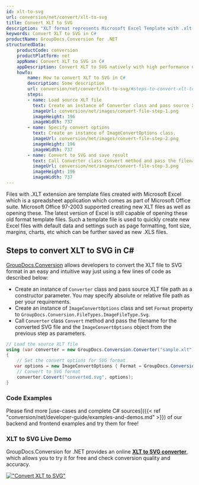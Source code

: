 ```yaml
---
id: xlt-to-svg
url: conversion/net/convert/xlt-to-svg
title: Convert XLT to SVG
description: "XLT format represents Microsoft Excel Template with .xlt extension. Learn how to convert XLT to SVG file programmatically in C# language using GroupDocs.Conversion for .NET library."
keywords: Convert XLT to SVG in C#
productName: GroupDocs.Conversion for .NET
structuredData:
    productCode: conversion
    productPlatform: net
    appName: Convert XLT to SVG in C#
    appDescription: Convert XLT to SVG natively with high performance using C# language and server side GroupDocs.Conversion for .NET APIs, without the use of any software like Microsoft or Open Office.
    howTo:
        name: How to convert XLT to SVG in C# 
        description: Some description
        url: conversion/net/convert/xlt-to-svg/#steps-to-convert-xlt-to-svg-in-c
        steps:
        - name: Load source XLT file 
          text: Create an instance of Converter class and pass source XLT file path as a constructor parameter. You may specify absolute or relative file path as per your requirements. 
          imageUrl: conversion/net/images/convert-file-step-1.png
          imageHeight: 196
          imageWidth: 737
        - name: Specify convert options 
          text: Create an instance of ImageConvertOptions class.
          imageUrl: conversion/net/images/convert-file-step-2.png
          imageHeight: 196
          imageWidth: 737
        - name: Convert to SVG and save result 
          text: Call Converter class Convert method and pass the filename for the converted HTML file and the ImageConvertOptions object from the previous step as parameters.
          imageUrl: conversion/net/images/convert-file-step-3.png
          imageHeight: 196
          imageWidth: 737
---
```


Files with .XLT extension are template files created with Microsoft Excel which is a spreadsheet application which comes as part of Microsoft Office suite. Microsoft Office 97-2003 supported creating new XLT files as well as opening these. The latest version of Excel is still capable of opening these old format template files. Such a template file is used to quickly create new Excel files with default data and settings such as page formatting, font size, margins, charts, etc which can be further saved as new .XLS files.

## Steps to convert XLT to SVG in C#

[GroupDocs.Conversion](https://products.groupdocs.com/conversion/net) allows developers to convert the XLT file to SVG format in an easy and intuitive way just using a few lines of code as described below:

* Create an instance of `Converter` class and pass source XLT file path as a constructor parameter. You may specify absolute or relative file path as per your requirements. 
* Create an instance of `ImageConvertOptions` class and set `Format` property to `GroupDocs.Conversion.FileTypes.ImageFileType.Svg`.
* Call `Converter` class `Convert` method and pass the filename for the converted SVG file and the `ImageConvertOptions` object from the previous step as parameters.

```csharp
// Load the source XLT file
using (var converter = new GroupDocs.Conversion.Converter("sample.xlt"))
{
    // Set the convert options for SVG format
   var options = new ImageConvertOptions { Format = GroupDocs.Conversion.FileTypes.ImageFileType.Svg };
    // Convert to SVG format
    converter.Convert("converted.svg", options);
}
```

### Code Examples

Please find more [use-cases and complete C# sources]({{< ref "conversion/net/developer-guide/examples-and-demos.md" >}}) of our backend and frontend examples and try them for free!

### XLT to SVG Live Demo

GroupDocs.Conversion for .NET provides an online [**XLT to SVG converter**](https://products.groupdocs.app/conversion/xlt-to-svg), which allows you to try it for free and check conversion quality and accuracy.

[!["Convert XLT to SVG"](conversion/net/images/convert-to-svg/convert-xlt-to-svg.png)](https://products.groupdocs.app/conversion/xlt-to-svg)